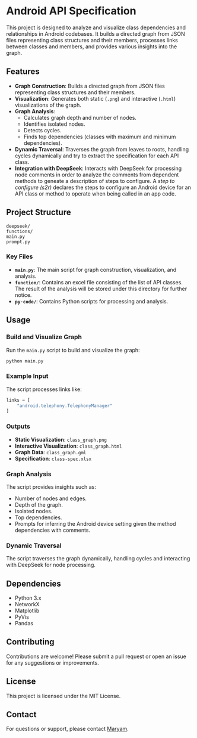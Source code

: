 # Android API Specification

This project is designed to analyze and visualize class dependencies and relationships in Android codebases. It builds a directed graph from JSON files representing class structures and their members, processes links between classes and members, and provides various insights into the graph.

## Features

- **Graph Construction**: Builds a directed graph from JSON files representing class structures and their members.
- **Visualization**: Generates both static (`.png`) and interactive (`.html`) visualizations of the graph.
- **Graph Analysis**:
  - Calculates graph depth and number of nodes.
  - Identifies isolated nodes.
  - Detects cycles.
  - Finds top dependencies (classes with maximum and minimum dependencies).
- **Dynamic Traversal**: Traverses the graph from leaves to roots, handling cycles dynamically and try to extract the specification for each API class.
- **Integration with DeepSeek**: Interacts with DeepSeek for processing node comments in order to analyze the comments from dependent methods to geneate a description of steps to configure. A *step to configure (s2r)* declares the steps to configure an Android device for an API class or method to operate when being called in an app code. 

## Project Structure

```
deepseek/ 
functions/
main.py
prompt.py
```

### Key Files

- **`main.py`**: The main script for graph construction, visualization, and analysis.
- **`function/`**: Contains an excel file consisting of the list of API classes. The result of the analysis will be stored under this directory for further notice. 
- **`py-code/`**: Contains Python scripts for processing and analysis.

## Usage

### Build and Visualize Graph

Run the `main.py` script to build and visualize the graph:
```bash
python main.py
```

### Example Input

The script processes links like:
```python
links = [
    "android.telephony.TelephonyManager"
]
```

### Outputs

- **Static Visualization**: `class_graph.png`
- **Interactive Visualization**: `class_graph.html`
- **Graph Data**: `class_graph.gml`
- **Specification**: `class-spec.xlsx`

### Graph Analysis

The script provides insights such as:
- Number of nodes and edges.
- Depth of the graph.
- Isolated nodes.
- Top dependencies.
- Prompts for inferring the Android device setting given the method dependencies with comments.

### Dynamic Traversal

The script traverses the graph dynamically, handling cycles and interacting with DeepSeek for node processing.

## Dependencies

- Python 3.x
- NetworkX
- Matplotlib
- PyVis
- Pandas

## Contributing

Contributions are welcome! Please submit a pull request or open an issue for any suggestions or improvements.

## License

This project is licensed under the MIT License.

## Contact

For questions or support, please contact [Maryam](mailto:mamt@connect.ust.hk).